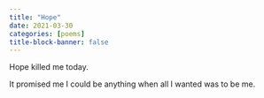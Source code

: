 ```yaml
---
title: "Hope"
date: 2021-03-30
categories: [poems]
title-block-banner: false
---
```

Hope killed me today.

It promised me
I could be anything
when all I wanted
was to be me.
